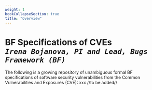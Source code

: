 ```yaml
---
weight: 1
bookCollapseSection: true
title: "Overview"
---
```

# BF Specifications of CVEs <br/> _`Irena Bojanova, PI and Lead, Bugs Framework (BF)`_

The following is a growing repository of unambiguous formal BF specifications of software security vulnerabilities from the Common Vulnerabilities and Exposures (CVE):
xxx
//to be added//